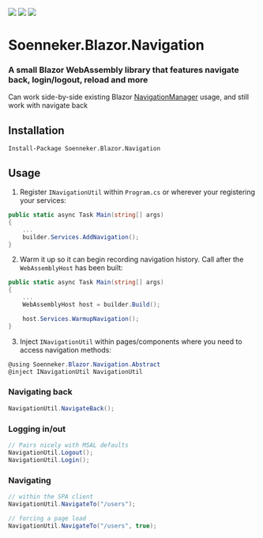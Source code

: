 [![](https://img.shields.io/nuget/v/Soenneker.Blazor.Navigation.svg?style=for-the-badge)](https://www.nuget.org/packages/Soenneker.Blazor.Navigation/)
[![](https://img.shields.io/github/actions/workflow/status/soenneker/soenneker.blazor.navigation/main.yml?style=for-the-badge)](https://github.com/soenneker/soenneker.blazor.navigation/actions/workflows/main.yml)
[![](https://img.shields.io/nuget/dt/Soenneker.Blazor.Navigation.svg?style=for-the-badge)](https://www.nuget.org/packages/Soenneker.Blazor.Navigation/)

# Soenneker.Blazor.Navigation
### A small Blazor WebAssembly library that features navigate back, login/logout, reload and more

Can work side-by-side existing Blazor [NavigationManager](https://learn.microsoft.com/en-us/aspnet/core/blazor/fundamentals/routing?view=aspnetcore-7.0) usage, and still work with navigate back

## Installation

```
Install-Package Soenneker.Blazor.Navigation
```

## Usage

1. Register `INavigationUtil` within `Program.cs` or wherever your registering your services:

```csharp
public static async Task Main(string[] args)
{
    ...
    builder.Services.AddNavigation();
}
```

2. Warm it up so it can begin recording navigation history. Call after the `WebAssemblyHost` has been built:

```csharp
public static async Task Main(string[] args)
{
    ...
    WebAssemblyHost host = builder.Build();

    host.Services.WarmupNavigation();
}
```

3. Inject `INavigationUtil` within pages/components where you need to access navigation methods:


```csharp
@using Soenneker.Blazor.Navigation.Abstract
@inject INavigationUtil NavigationUtil
```


### Navigating back 
```csharp
NavigationUtil.NavigateBack();
```

### Logging in/out

```csharp
// Pairs nicely with MSAL defaults
NavigationUtil.Logout();
NavigationUtil.Login();
```

### Navigating
```csharp
// within the SPA client
NavigationUtil.NavigateTo("/users");

// forcing a page load
NavigationUtil.NavigateTo("/users", true);
```